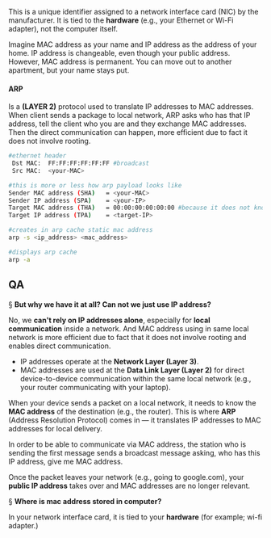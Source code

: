 This is a unique identifier assigned to a network interface card (NIC) by the manufacturer. It is tied to the **hardware** (e.g., your Ethernet or Wi-Fi adapter), not the computer itself.

Imagine MAC address as your name and IP address as the address of your home. IP address is changeable, even though your public address. However, MAC address is permanent. You can move out to another apartment, but your name stays put.

#### ARP 
Is a **(LAYER 2)** protocol used to translate IP addresses to MAC addresses. When client sends a package to local network, ARP asks who has that IP address, tell the client who you are and they exchange MAC addresses. Then the direct communication can happen, more efficient due to fact it does not involve rooting.


```bash
#ethernet header
 Dst MAC:  FF:FF:FF:FF:FF:FF #broadcast
 Src MAC:  <your-MAC>

#this is more or less how arp payload looks like
Sender MAC address (SHA)   = <your-MAC>
Sender IP address (SPA)    = <your-IP>
Target MAC address (THA)   = 00:00:00:00:00:00 #because it does not know the target mac.
Target IP address (TPA)    = <target-IP>

```

```bash
#creates in arp cache static mac address
arp -s <ip_address> <mac_address> 

#displays arp cache
arp -a
```
## QA

§ **But why we have it at all? Can not we just use IP address?**

No, we **can't rely on IP addresses alone**, especially for **local communication** inside a network. And MAC address using in same local network is more efficient due to fact that it does not involve rooting and enables direct communication.

- IP addresses operate at the **Network Layer (Layer 3)**.
- MAC addresses are used at the **Data Link Layer (Layer 2)** for direct device-to-device communication within the same local network (e.g., your router communicating with your laptop).

When your device sends a packet on a local network, it needs to know the **MAC address** of the destination (e.g., the router). This is where **ARP** (Address Resolution Protocol) comes in — it translates IP addresses to MAC addresses for local delivery.

In order to be able to communicate via MAC address, the station who is sending the first message sends a broadcast message asking, who has this IP address, give me MAC address.

Once the packet leaves your network (e.g., going to google.com), your **public IP address** takes over and MAC addresses are no longer relevant.


§ **Where is mac address stored in computer?**

In your network interface card, it is tied to your **hardware** (for example; wi-fi adapter.)
